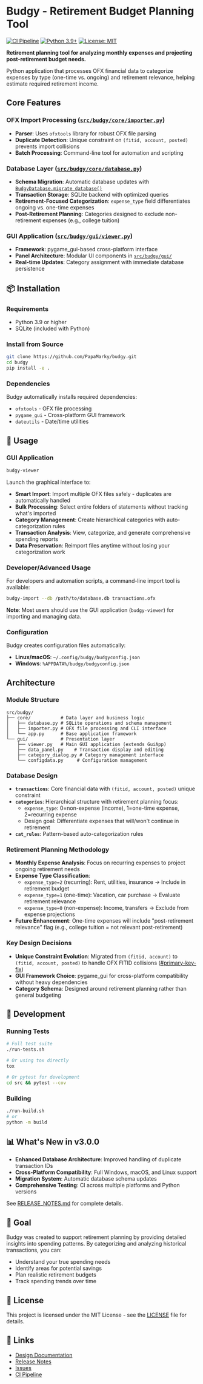 # Budgy - Retirement Budget Planning Tool

[![CI Pipeline](https://github.com/PapaMarky/budgy/actions/workflows/test.yml/badge.svg)](https://github.com/PapaMarky/budgy/actions/workflows/test.yml)
[![Python 3.9+](https://img.shields.io/badge/python-3.9+-blue.svg)](https://www.python.org/downloads/)
[![License: MIT](https://img.shields.io/badge/License-MIT-yellow.svg)](https://opensource.org/licenses/MIT)

**Retirement planning tool for analyzing monthly expenses and projecting post-retirement budget needs.**

Python application that processes OFX financial data to categorize expenses by type (one-time vs. ongoing) and retirement relevance, helping estimate required retirement income.

## Core Features

### OFX Import Processing ([`src/budgy/core/importer.py`](src/budgy/core/importer.py))
- **Parser**: Uses `ofxtools` library for robust OFX file parsing
- **Duplicate Detection**: Unique constraint on `(fitid, account, posted)` prevents import collisions
- **Batch Processing**: Command-line tool for automation and scripting

### Database Layer ([`src/budgy/core/database.py`](src/budgy/core/database.py))
- **Schema Migration**: Automatic database updates with [`BudgyDatabase.migrate_database()`](src/budgy/core/database.py#L85)
- **Transaction Storage**: SQLite backend with optimized queries
- **Retirement-Focused Categorization**: `expense_type` field differentiates ongoing vs. one-time expenses
- **Post-Retirement Planning**: Categories designed to exclude non-retirement expenses (e.g., college tuition)

### GUI Application ([`src/budgy/gui/viewer.py`](src/budgy/gui/viewer.py))
- **Framework**: pygame_gui-based cross-platform interface
- **Panel Architecture**: Modular UI components in [`src/budgy/gui/`](src/budgy/gui/)
- **Real-time Updates**: Category assignment with immediate database persistence

## 📦 Installation

### Requirements
- Python 3.9 or higher
- SQLite (included with Python)

### Install from Source
```bash
git clone https://github.com/PapaMarky/budgy.git
cd budgy
pip install -e .
```

### Dependencies
Budgy automatically installs required dependencies:
- `ofxtools` - OFX file processing
- `pygame_gui` - Cross-platform GUI framework
- `dateutils` - Date/time utilities

## 🔧 Usage

### GUI Application
```bash
budgy-viewer
```
Launch the graphical interface to:
- **Smart Import**: Import multiple OFX files safely - duplicates are automatically handled
- **Bulk Processing**: Select entire folders of statements without tracking what's imported
- **Category Management**: Create hierarchical categories with auto-categorization rules
- **Transaction Analysis**: View, categorize, and generate comprehensive spending reports
- **Data Preservation**: Reimport files anytime without losing your categorization work

### Developer/Advanced Usage
For developers and automation scripts, a command-line import tool is available:
```bash
budgy-import --db /path/to/database.db transactions.ofx
```
**Note**: Most users should use the GUI application (`budgy-viewer`) for importing and managing data.

### Configuration
Budgy creates configuration files automatically:
- **Linux/macOS**: `~/.config/budgy/budgyconfig.json`
- **Windows**: `%APPDATA%/budgy/budgyconfig.json`

## Architecture

### Module Structure
```
src/budgy/
├── core/           # Data layer and business logic
│   ├── database.py # SQLite operations and schema management
│   ├── importer.py # OFX file processing and CLI interface
│   └── app.py      # Base application framework
└── gui/            # Presentation layer
    ├── viewer.py   # Main GUI application (extends GuiApp)
    ├── data_panel.py    # Transaction display and editing
    ├── category_dialog.py # Category management interface
    └── configdata.py     # Configuration management
```

### Database Design
- **`transactions`**: Core financial data with `(fitid, account, posted)` unique constraint
- **`categories`**: Hierarchical structure with retirement planning focus:
  - `expense_type`: 0=non-expense (income), 1=one-time expense, 2=recurring expense
  - Design goal: Differentiate expenses that will/won't continue in retirement
- **`cat_rules`**: Pattern-based auto-categorization rules

### Retirement Planning Methodology
- **Monthly Expense Analysis**: Focus on recurring expenses to project ongoing retirement needs
- **Expense Type Classification**:
  - `expense_type=2` (recurring): Rent, utilities, insurance → Include in retirement budget
  - `expense_type=1` (one-time): Vacation, car purchase → Evaluate retirement relevance
  - `expense_type=0` (non-expense): Income, transfers → Exclude from expense projections
- **Future Enhancement**: One-time expenses will include "post-retirement relevance" flag (e.g., college tuition = not relevant post-retirement)

### Key Design Decisions
- **Unique Constraint Evolution**: Migrated from `(fitid, account)` to `(fitid, account, posted)` to handle OFX FITID collisions ([#primary-key-fix](test_primary_key_fix.py))
- **GUI Framework Choice**: pygame_gui for cross-platform compatibility without heavy dependencies
- **Category Schema**: Designed around retirement planning rather than general budgeting

## 🧪 Development

### Running Tests
```bash
# Full test suite
./run-tests.sh

# Or using tox directly
tox

# Or pytest for development
cd src && pytest --cov
```

### Building
```bash
./run-build.sh
# or
python -m build
```

## 📊 What's New in v3.0.0

- **Enhanced Database Architecture**: Improved handling of duplicate transaction IDs
- **Cross-Platform Compatibility**: Full Windows, macOS, and Linux support  
- **Migration System**: Automatic database schema updates
- **Comprehensive Testing**: CI across multiple platforms and Python versions

See [RELEASE_NOTES.md](RELEASE_NOTES.md) for complete details.

## 🎯 Goal

Budgy was created to support retirement planning by providing detailed insights into spending patterns. By categorizing and analyzing historical transactions, you can:

- Understand your true spending needs
- Identify areas for potential savings
- Plan realistic retirement budgets
- Track spending trends over time

## 📄 License

This project is licensed under the MIT License - see the [LICENSE](LICENSE) file for details.

## 🔗 Links

- [Design Documentation](docs/BUDGY_UI_Design_Notes.md)
- [Release Notes](RELEASE_NOTES.md)
- [Issues](https://github.com/PapaMarky/budgy/issues)
- [CI Pipeline](https://github.com/PapaMarky/budgy/actions)